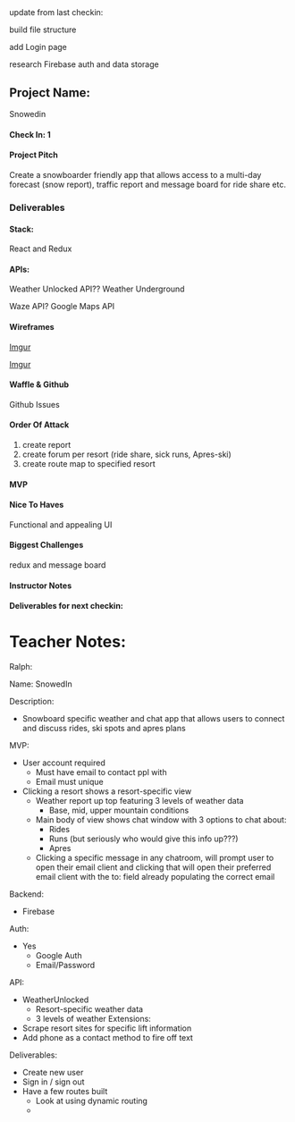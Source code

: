 ##
update from last checkin:

build file structure

add Login page

research Firebase auth and data storage




## Project Name:
Snowedin

#### Check In: 1

#### Project Pitch
Create a snowboarder friendly app that allows access to a multi-day forecast (snow report), traffic report and message board for ride share etc.

### Deliverables

#### Stack:
React and Redux

#### APIs:

Weather Unlocked API??
Weather Underground

Waze API?
Google Maps API

#### Wireframes
[Imgur](https://i.imgur.com/lr50ld9.png)

[Imgur](https://i.imgur.com/uL0Vwim.png)

#### Waffle & Github
Github Issues
#### Order Of Attack
1. create report
2. create forum per resort (ride share, sick runs, Apres-ski)
3. create route map to specified resort

#### MVP


#### Nice To Haves
Functional and appealing UI

#### Biggest Challenges
redux and message board

#### Instructor Notes

#### Deliverables for next checkin:


# Teacher Notes:

Ralph:

Name: SnowedIn

Description:
* Snowboard specific weather and chat app that allows users to connect and discuss rides, ski spots and apres plans

MVP:
* User account required
    * Must have email to contact ppl with
    * Email must unique
* Clicking a resort shows a resort-specific view
    * Weather report up top featuring 3 levels of weather data
        * Base, mid, upper mountain conditions
    * Main body of view shows chat window with 3 options to chat about:
        * Rides
        * Runs (but seriously who would give this info up???)
        * Apres
    * Clicking a specific message in any chatroom, will prompt user to open their email client and clicking that will open their preferred email client with the to: field already populating the correct email

Backend:
* Firebase

Auth:
* Yes
    * Google Auth
    * Email/Password

API:
* WeatherUnlocked
    * Resort-specific weather data
    * 3 levels of weather
Extensions:
* Scrape resort sites for specific lift information
* Add phone as a contact method to fire off text

Deliverables:
* Create new user
* Sign in / sign out
* Have a few routes built
    * Look at using dynamic routing
    * <Route to=‘/:resort-name/messages’ component={Messages} />
